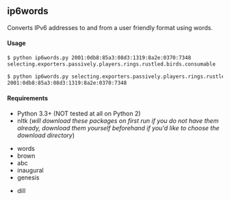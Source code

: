 ## ip6words

Converts IPv6 addresses to and from a user friendly format using words.

#### Usage

```bash
$ python ip6words.py 2001:0db8:85a3:08d3:1319:8a2e:0370:7348
selecting.exporters.passively.players.rings.rustled.birds.consumable

$ python ip6words.py selecting.exporters.passively.players.rings.rustled.birds.consumable
2001:0db8:85a3:08d3:1319:8a2e:0370:7348
```

#### Requirements

- Python 3.3+ (NOT tested at all on Python 2)
- nltk (*will download these packages on first run if you do not have them already, download them yourself beforehand if you'd like to choose the download directory*)
 + words
 + brown
 + abc
 + inaugural
 + genesis
- dill
